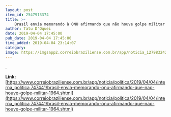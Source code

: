 ```yaml
---
layout: post
item_id: 2547913374
title: >-
    Brasil envia memorando à ONU afirmando que não houve golpe militar em 1964
author: Tatu D'Oquei
date: 2019-04-04 17:45:00
pub_date: 2019-04-04 17:45:00
time_added: 2019-04-04 23:14:07
category: 
image: https://imgsapp2.correiobraziliense.com.br/app/noticia_127983242361/2019/04/04/747441/20190404144614709854o.jpg
---
```


.

**Link:** [https://www.correiobraziliense.com.br/app/noticia/politica/2019/04/04/interna_politica,747441/brasil-envia-memorando-onu-afirmando-que-nao-houve-golpe-militar-1964.shtml](https://www.correiobraziliense.com.br/app/noticia/politica/2019/04/04/interna_politica,747441/brasil-envia-memorando-onu-afirmando-que-nao-houve-golpe-militar-1964.shtml)

